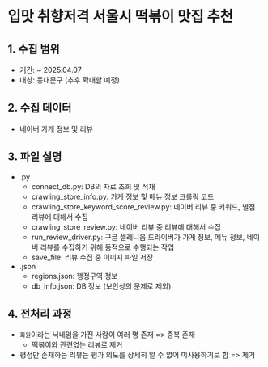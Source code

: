 # 입맛 취향저격 서울시 떡볶이 맛집 추천

## 1. 수집 범위
- 기간: ~ 2025.04.07
- 대상: 동대문구 (추후 확대할 예정)
  
## 2. 수집 데이터
- 네이버 가게 정보 및 리뷰

## 3. 파일 설명
- .py
  - connect_db.py: DB의 자료 조회 및 적재
  - crawling_store_info.py: 가게 정보 및 메뉴 정보 크롤링 코드
  - crawling_store_keyword_score_review.py: 네이버 리뷰 중 키워드, 별점 리뷰에 대해서 수집
  - crawling_store_review.py: 네이버 리뷰 중 리뷰에 대해서 수집
  - run_review_driver.py: 구글 셀레니움 드라이버가 가게 정보, 메뉴 정보, 네이버 리뷰를 수집하기 위해 동적으로 수행되는 작업
  - save_file: 리뷰 수집 중 이미지 파일 저장
- .json
  - regions.json: 행정구역 정보
  - db_info.json: DB 정보 (보안상의 문제로 제외)

## 4. 전처리 과정
- `회원`이라는 닉네임을 가진 사람이 여러 명 존재 => 중복 존재
  - 떡볶이와 관련없는 리뷰로 제거
- 평점만 존재하는 리뷰는 평가 의도를 상세히 알 수 없어 미사용하기로 함 => 제거
